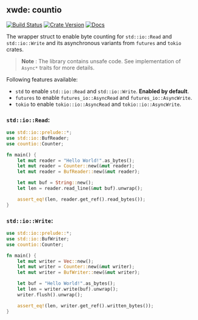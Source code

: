 ## xwde: countio

[![Build Status][action-badge]][action-url]
[![Crate Version][crates-badge]][crates-url]
[![Docs][docs-badge]][docs-url]

[action-badge]: https://img.shields.io/github/actions/workflow/status/xwde/countio/build.yaml?branch=main&label=build&logo=github&style=for-the-badge
[action-url]: https://github.com/xwde/countio/actions/workflows/build.yaml
[crates-badge]: https://img.shields.io/crates/v/countio.svg?logo=rust&style=for-the-badge
[crates-url]: https://crates.io/crates/countio
[docs-badge]: https://img.shields.io/docsrs/countio?logo=rust&style=for-the-badge
[docs-url]: http://docs.rs/countio

The wrapper struct to enable byte counting for `std::io::Read` and
`std::io::Write` and its asynchronous variants from `futures` and `tokio`
crates.

> **Note** : The library contains unsafe code. See implementation of `Async*`
> traits for more details.

Following features available:

- `std` to enable `std::io::Read` and `std::io::Write`. **Enabled by default**.
- `futures` to enable `futures_io::AsyncRead` and `futures_io::AsyncWrite`.
- `tokio` to enable `tokio::io::AsyncRead` and `tokio::io::AsyncWrite`.

### `std::io::Read`:

```rust
use std::io::prelude::*;
use std::io::BufReader;
use countio::Counter;

fn main() {
    let mut reader = "Hello World!".as_bytes();
    let mut reader = Counter::new(&mut reader);
    let mut reader = BufReader::new(&mut reader);

    let mut buf = String::new();
    let len = reader.read_line(&mut buf).unwrap();

    assert_eq!(len, reader.get_ref().read_bytes());
}
```

### `std::io::Write`:

```rust
use std::io::prelude::*;
use std::io::BufWriter;
use countio::Counter;

fn main() {
    let mut writer = Vec::new();
    let mut writer = Counter::new(&mut writer);
    let mut writer = BufWriter::new(&mut writer);

    let buf = "Hello World!".as_bytes();
    let len = writer.write(buf).unwrap();
    writer.flush().unwrap();

    assert_eq!(len, writer.get_ref().written_bytes());
}
```
